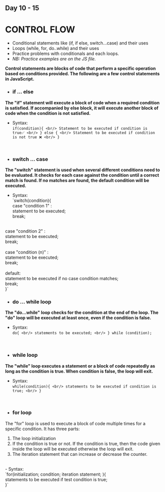 ## Day 10 - 15 <br/>
# CONTROL FLOW
- Conditional statements like (if, if else, switch...case) and their uses
- Loops (while, for, do..while) and their uses
- Practice problems with conditionals and each loops.
- *NB: Practice examples are on the JS file.*

**Control statements are blocks of code that perform a specific operation based on conditions provided. The following are a few control statements in JavaScript.** <br/>

- ### if ... else

 **The "if" statement will execute a block of code when a required condition is satisfied. If accompanied by else block, it will execute another block of code when the condition is not satisfied.** <br/>

 - Syntax: <br/>
 `if(condition){ <br/>
    Statement to be executed if condition is true✅ <br/>
  } else { <br/>
    Statement to be executed if condition is not true ❌ <br/>
  }` <br/>
 <br/>

 - ### switch ... case

 **The "switch" statement is used  when several different conditions need to be evaluated. It checks for each case against the condition until a correct match is found. If no matches are found, the default condition will be executed.** <br/>

 - Syntax: <br/>
 `switch(condition){ <br/>
    case "condition 1" : <br/>
    statement to be executed; <br/>
    break; <br/>
<br/>
    case "condition 2" : <br/>
    statement to be executed; <br/>
    break; <br/>
<br/>
    case "condition (n)" : <br/>
    statement to be executed; <br/>
    break; <br/>
<br/>
    default: <br/>
    statement to be executed if no case condition matches; <br/>
    break; <br/>
 }` <br/>


- ### do ... while loop
**The "do...while" loop checks for the condition at the end of the loop. The "do" loop will be executed at least once, even if the condition is false.** <br/>

- Syntax: <br/>
`do{ <br/>
  statements to be executed; <br/>
} while (condition);` <br/>
<br/>

- ### while loop
**The "while" loop executes a statement or a block of code repeatedly as long as the condition is true. When condition is false, the loop will exit.** <br/>

- Syntax: <br/>
`while(condition){ <br/>
  statements to be executed if condition is true; <br/>
}` <br/>
<br/>

- ### for loop
The "for" loop is used to execute a block of code multiple times for a specific condition. It has three parts: <br/>
  1. The loop initialization <br/>
  2. If the condition is true or not. If the condition is true, then the code given inside the loop will be executed otherwise the loop will exit. <br/>
  3. The iteration statement that can increase or decrease the counter. <br/>
  <br/>
- Syntax: <br/>
`for(initialization; condition; iteration statement; ){ <br/>
  statements to be executed if test condition is true; <br/>
}` <br/>
<br/>
